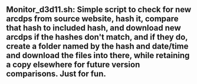 ## Monitor_d3d11.sh: Simple script to check for new arcdps from source website, hash it, compare that hash to included hash, and download new arcdps if the hashes don't match, and if they do, create a folder named by the hash and date/time and download the files into there, while retaining a copy elsewhere for future version comparisons. Just for fun.
## 
